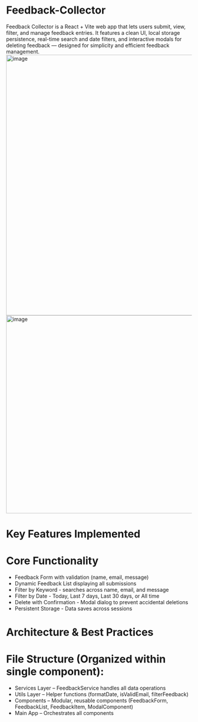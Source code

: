 # Feedback-Collector
Feedback Collector is a React + Vite web app that lets users submit, view, filter, and manage feedback entries. It features a clean UI, local storage persistence, real-time search and date filters, and interactive modals for deleting feedback — designed for simplicity and efficient feedback management.
<img width="1914" height="708" alt="image" src="https://github.com/user-attachments/assets/79ec0b62-0ba0-4075-9627-ff57e2f268c5" />
<img width="1167" height="538" alt="image" src="https://github.com/user-attachments/assets/d06e3fcb-ba56-43f3-8346-116d20719ac8" />

# Key Features Implemented
  # Core Functionality
- Feedback Form with validation (name, email, message)
- Dynamic Feedback List displaying all submissions
- Filter by Keyword - searches across name, email, and message
- Filter by Date - Today, Last 7 days, Last 30 days, or All time
- Delete with Confirmation - Modal dialog to prevent accidental deletions
- Persistent Storage - Data saves across sessions

# Architecture & Best Practices
  # File Structure (Organized within single component):
- Services Layer – FeedbackService handles all data operations
- Utils Layer – Helper functions (formatDate, isValidEmail, filterFeedback)
- Components – Modular, reusable components (FeedbackForm, FeedbackList, FeedbackItem, ModalComponent)
- Main App – Orchestrates all components
